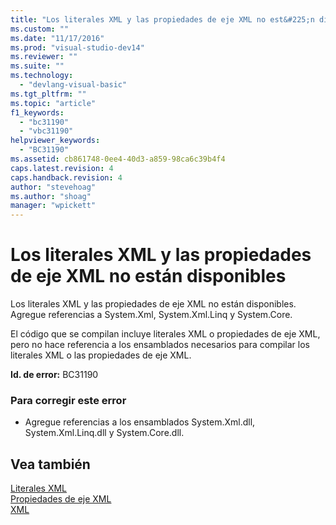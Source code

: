 ```yaml
---
title: "Los literales XML y las propiedades de eje XML no est&#225;n disponibles | Microsoft Docs"
ms.custom: ""
ms.date: "11/17/2016"
ms.prod: "visual-studio-dev14"
ms.reviewer: ""
ms.suite: ""
ms.technology: 
  - "devlang-visual-basic"
ms.tgt_pltfrm: ""
ms.topic: "article"
f1_keywords: 
  - "bc31190"
  - "vbc31190"
helpviewer_keywords: 
  - "BC31190"
ms.assetid: cb861748-0ee4-40d3-a859-98ca6c39b4f4
caps.latest.revision: 4
caps.handback.revision: 4
author: "stevehoag"
ms.author: "shoag"
manager: "wpickett"
---
```

# Los literales XML y las propiedades de eje XML no est&#225;n disponibles
Los literales XML y las propiedades de eje XML no están disponibles. Agregue referencias a System.Xml, System.Xml.Linq y System.Core.  
  
 El código que se compilan incluye literales XML o propiedades de eje XML, pero no hace referencia a los ensamblados necesarios para compilar los literales XML o las propiedades de eje XML.  
  
 **Id. de error:** BC31190  
  
### Para corregir este error  
  
-   Agregue referencias a los ensamblados System.Xml.dll, System.Xml.Linq.dll y System.Core.dll.  
  
## Vea también  
 [Literales XML](../Topic/XML%20Literals%20\(Visual%20Basic\).md)   
 [Propiedades de eje XML](../Topic/XML%20Axis%20Properties%20\(Visual%20Basic\).md)   
 [XML](../Topic/XML%20in%20Visual%20Basic.md)